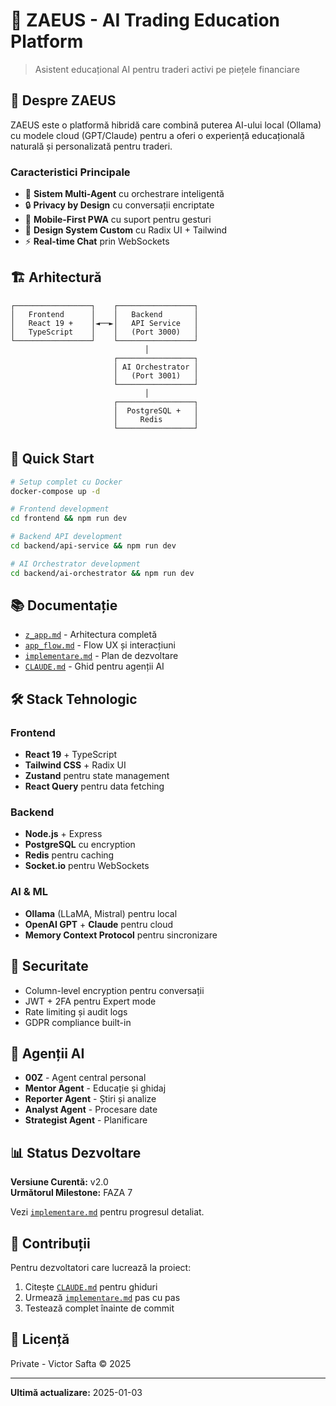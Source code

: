 # 🧠 ZAEUS - AI Trading Education Platform

> Asistent educațional AI pentru traderi activi pe piețele financiare

## 🎯 Despre ZAEUS

ZAEUS este o platformă hibridă care combină puterea AI-ului local (Ollama) cu modele cloud (GPT/Claude) pentru a oferi o experiență educațională naturală și personalizată pentru traderi.

### Caracteristici Principale

- 🤖 **Sistem Multi-Agent** cu orchestrare inteligentă
- 🔒 **Privacy by Design** cu conversații encriptate
- 📱 **Mobile-First PWA** cu suport pentru gesturi
- 🎨 **Design System Custom** cu Radix UI + Tailwind
- ⚡ **Real-time Chat** prin WebSockets

## 🏗️ Arhitectură

```
┌─────────────────┐    ┌─────────────────┐
│   Frontend      │    │   Backend       │
│   React 19 +    │◄──►│   API Service   │
│   TypeScript    │    │   (Port 3000)   │
└─────────────────┘    └─────────────────┘
                              │
                       ┌─────────────────┐
                       │ AI Orchestrator │
                       │   (Port 3001)   │
                       └─────────────────┘
                              │
                       ┌─────────────────┐
                       │  PostgreSQL +   │
                       │     Redis       │
                       └─────────────────┘
```

## 🚀 Quick Start

```bash
# Setup complet cu Docker
docker-compose up -d

# Frontend development
cd frontend && npm run dev

# Backend API development
cd backend/api-service && npm run dev

# AI Orchestrator development
cd backend/ai-orchestrator && npm run dev
```

## 📚 Documentație

- [`z_app.md`](./z_app.md) - Arhitectura completă
- [`app_flow.md`](./app_flow.md) - Flow UX și interacțiuni
- [`implementare.md`](./implementare.md) - Plan de dezvoltare
- [`CLAUDE.md`](./CLAUDE.md) - Ghid pentru agenții AI

## 🛠️ Stack Tehnologic

### Frontend
- **React 19** + TypeScript
- **Tailwind CSS** + Radix UI
- **Zustand** pentru state management
- **React Query** pentru data fetching

### Backend
- **Node.js** + Express
- **PostgreSQL** cu encryption
- **Redis** pentru caching
- **Socket.io** pentru WebSockets

### AI & ML
- **Ollama** (LLaMA, Mistral) pentru local
- **OpenAI GPT** + **Claude** pentru cloud
- **Memory Context Protocol** pentru sincronizare

## 🔐 Securitate

- Column-level encryption pentru conversații
- JWT + 2FA pentru Expert mode
- Rate limiting și audit logs
- GDPR compliance built-in

## 🤖 Agenții AI

- **00Z** - Agent central personal
- **Mentor Agent** - Educație și ghidaj
- **Reporter Agent** - Știri și analize
- **Analyst Agent** - Procesare date
- **Strategist Agent** - Planificare

## 📊 Status Dezvoltare

**Versiune Curentă:** v2.0  
**Următorul Milestone:** FAZA 7

Vezi [`implementare.md`](./implementare.md) pentru progresul detaliat.

## 🤝 Contribuții

Pentru dezvoltatori care lucrează la proiect:
1. Citește [`CLAUDE.md`](./CLAUDE.md) pentru ghiduri
2. Urmează [`implementare.md`](./implementare.md) pas cu pas
3. Testează complet înainte de commit

## 📄 Licență

Private - Victor Safta © 2025

---

**Ultimă actualizare:** 2025-01-03
